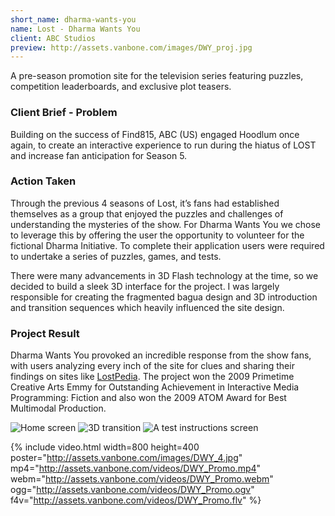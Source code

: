 ```yaml
---
short_name: dharma-wants-you
name: Lost - Dharma Wants You
client: ABC Studios
preview: http://assets.vanbone.com/images/DWY_proj.jpg
---
```


A pre-season promotion site for the television series featuring puzzles, competition leaderboards, and exclusive plot
teasers.

### Client Brief - Problem

Building on the success of Find815, ABC (US) engaged Hoodlum once again, to create an interactive experience to run 
during the hiatus of LOST and increase fan anticipation for Season 5.

### Action Taken

Through the previous 4 seasons of Lost, it’s fans had established themselves as a group that enjoyed the puzzles and 
challenges of understanding the mysteries of the show. For Dharma Wants You we chose to leverage this by offering the 
user the opportunity to volunteer for the fictional Dharma Initiative. To complete their application users were 
required to undertake a series of puzzles, games, and tests.

There were many advancements in 3D Flash technology at the time, so we decided to build a sleek 3D interface for the 
project. I was largely responsible for creating the fragmented bagua design and 3D introduction and transition 
sequences which heavily influenced the site design.

### Project Result

Dharma Wants You provoked an incredible response from the show fans, with users analyzing every inch of the site for 
clues and sharing their findings on sites like [LostPedia][1]. The project won the 2009 Primetime Creative Arts Emmy 
for Outstanding Achievement in Interactive Media Programming: Fiction and also won the 2009 ATOM Award for Best 
Multimodal Production.

[1]: http://lostpedia.wikia.com/wiki/Dharma_Wants_You "Dharma Wants you on Lostpedia"

![Home screen](http://assets.vanbone.com/images/DWY_4.jpg "Home screen")
![3D transition](http://assets.vanbone.com/images/DWY_3.jpg "3D transition")
![A test instructions screen](http://assets.vanbone.com/images/DWY_1.jpg "A test instructions screen")

{% include video.html
    width=800 height=400
    poster="http://assets.vanbone.com/images/DWY_4.jpg"
    mp4="http://assets.vanbone.com/videos/DWY_Promo.mp4"
    webm="http://assets.vanbone.com/videos/DWY_Promo.webm"
    ogg="http://assets.vanbone.com/videos/DWY_Promo.ogv"
    f4v="http://assets.vanbone.com/videos/DWY_Promo.flv"
%}